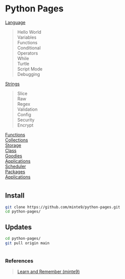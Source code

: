 # Python Pages

[Language](./main/language/)  
> Hello World  
> Variables  
> Functions  
> Conditional  
> Operators  
> While  
> Turtle  
> Script Mode  
> Debugging  

[Strings](./main/strings/)  
> Slice  
> Raw  
> Regex  
> Validation  
> Config  
> Security  
> Encrypt  

[Functions](./main/functions/)   
[Collections](./main/collections/)  
[Storage](./main/storage/)  
[Class](./main/class/)  
[Goodies](./main/goodies/)   
[Applications](./main/applications/)   
[Scheduler](./main/scheduler/)  
[Packages](./main/packages/)  
[Applications](./main/applications/)   

#

## Install

~~~sh
git clone https://github.com/minte9/python-pages.git
cd python-pages/
~~~

## Updates

~~~sh
cd python-pages/
git pull origin main
~~~

#

### References
> [Learn and Remember (minte9)](https://www.minte9.com)
